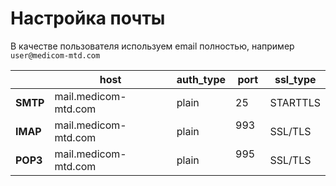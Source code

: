 # Настройка почты

В качестве пользователя используем email полностью, например `user@medicom-mtd.com`


|          | host                 | auth_type | port | ssl_type |
| -------- | -------------------- | --------- | ---- | -------- |
| **SMTP** | mail.medicom-mtd.com | plain     | 25   | STARTTLS |
| **IMAP** | mail.medicom-mtd.com | plain     | 993  | SSL/TLS  |
| **POP3** | mail.medicom-mtd.com | plain     | 995  | SSL/TLS  |

